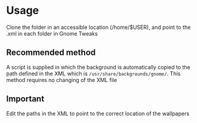 # Usage
Clone the folder in an accessible location (/home/$USER), and point to the .xml in each folder in Gnome Tweaks

## Recommended method
A script is supplied in which the background is automatically copied to the path defined in the XML which is `/usr/share/backgrounds/gnome/`. This method requires no changing of the XML file

## Important 
Edit the paths in the XML to point to the correct location of the wallpapers 
